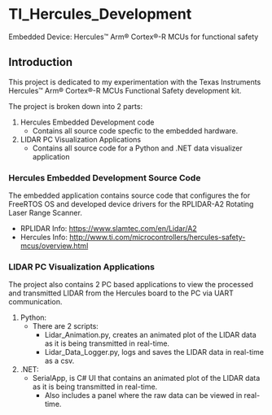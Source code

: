 # TI_Hercules_Development
Embedded Device: Hercules™ Arm® Cortex®-R MCUs for functional safety

## Introduction
This project is dedicated to my experimentation with the Texas Instruments Hercules™ Arm® Cortex®-R MCUs Functional Safety development kit.

The project is broken down into 2 parts:
1. Hercules Embedded Development code
    - Contains all source code specfic to the embedded hardware. 
2. LIDAR PC Visualization Applications
    - Contains all source code for a Python and .NET data visualizer application
  
### Hercules Embedded Development Source Code
The embedded application contains source code that configures the for FreeRTOS OS and developed device drivers for the RPLIDAR-A2 Rotating Laser Range Scanner.
- RPLIDAR Info: https://www.slamtec.com/en/Lidar/A2
- Hercules Info: http://www.ti.com/microcontrollers/hercules-safety-mcus/overview.html

### LIDAR PC Visualization Applications
The project also contains 2 PC based applications to view the processed and transmitted LIDAR from the Hercules board to the PC via UART communication.
1. Python:
    - There are 2 scripts:
      - Lidar_Animation.py, creates an animated plot of the LIDAR data as it is being transmitted in real-time.
      - Lidar_Data_Logger.py, logs and saves the LIDAR data in real-time as a csv.
 2. .NET:
    - SerialApp, is C# UI that contains an animated plot of the LIDAR data as it is being transmitted in real-time.
      - Also includes a panel where the raw data can be viewed in real-time.

  
